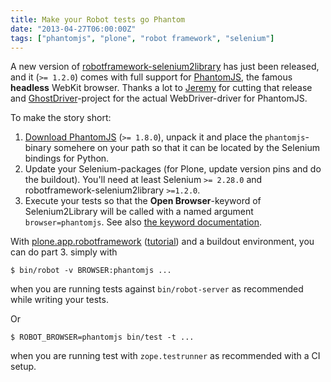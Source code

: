 ```yaml
---
title: Make your Robot tests go Phantom
date: "2013-04-27T06:00:00Z"
tags: ["phantomjs", "plone", "robot framework", "selenium"]
---
```


A new version of
[robotframework-selenium2library](https://pypi.python.org/pypi/robotframework-selenium2library/)
has just been released, and it (`>= 1.2.0`) comes with full support for
[PhantomJS](http://phantomjs.org/), the famous **headless** WebKit
browser. Thanks a lot to [Jeremy](https://github.com/j1z0) for cutting
that release and
[GhostDriver](https://github.com/detro/ghostdriver)-project for the
actual WebDriver-driver for PhantomJS.

To make the story short:

1.  [Download PhantomJS](http://phantomjs.org/download.html)
    (`>= 1.8.0`), unpack it and place the `phantomjs`-binary somehere on
    your path so that it can be located by the Selenium bindings for
    Python.
2.  Update your Selenium-packages (for Plone, update version pins and do
    the buildout). You\'ll need at least Selenium `>= 2.28.0` and
    robotframework-selenium2library `>=1.2.0`.
3.  Execute your tests so that the **Open Browser**-keyword of
    Selenium2Library will be called with a named argument
    `browser=phantomjs`. See also [the keyword
    documentation](http://rtomac.github.io/robotframework-selenium2library/doc/Selenium2Library.html#Open%20Browser).

With
[plone.app.robotframework](http://pypi.python.org/pypi/plone.app.robotframework)
([tutorial](http://developer.plone.org/reference_manuals/external/plone.app.robotframework/happy.html))
and a buildout environment, you can do part 3. simply with

```shell
$ bin/robot -v BROWSER:phantomjs ...
```

when you are running tests against `bin/robot-server` as recommended
while writing your tests.

Or

```shell
$ ROBOT_BROWSER=phantomjs bin/test -t ...
```

when you are running test with `zope.testrunner` as recommended with a
CI setup.
